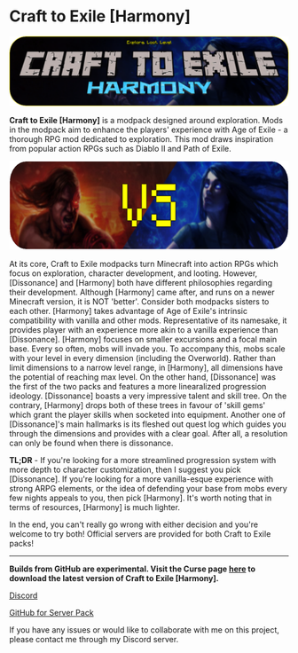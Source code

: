 # Craft to Exile \[Harmony]

![Title Image](https://raw.githubusercontent.com/mahjerion/Craft-to-Exile-Dissonance-Server/master/images/title/harmony-title.png)

**Craft to Exile \[Harmony]** is a modpack designed around exploration. Mods in the modpack aim to enhance the players' experience with Age of Exile - a thorough RPG mod dedicated to exploration. This mod draws inspiration from popular action RPGs such as Diablo II and Path of Exile.

<p align="center">
  <img width="640" height="160" src="https://raw.githubusercontent.com/mahjerion/Craft-to-Exile-Dissonance-Server/master/images/banner/VS.png">
</p>

At its core, Craft to Exile modpacks turn Minecraft into action RPGs which focus on exploration, character development, and looting. However, [Dissonance] and [Harmony] both have different philosophies regarding their development. Although [Harmony] came after, and runs on a newer Minecraft version, it is NOT 'better'. Consider both modpacks sisters to each other. [Harmony] takes advantage of Age of Exile's intrinsic compatibility with vanilla and other mods. Representative of its namesake, it provides player with an experience more akin to a vanilla experience than [Dissonance]. [Harmony] focuses on smaller excursions and a focal main base. Every so often, mobs will invade you. To accompany this, mobs scale with your level in every dimension (including the Overworld). Rather than limit dimensions to a narrow level range, in [Harmony], all dimensions have the potential of reaching max level. On the other hand, [Dissonance] was the first of the two packs and features a more linearalized progression ideology. [Dissonance] boasts a very impressive talent and skill tree. On the contrary, [Harmony] drops both of these trees in favour of 'skill gems' which grant the player skills when socketed into equipment. Another one of [Dissonance]'s main hallmarks is its fleshed out quest log which guides you through the dimensions and provides with a clear goal. After all, a resolution can only be found when there is dissonance.

**TL;DR** - If you're looking for a more streamlined progression system with more depth to character customization, then I suggest you pick [Dissonance]. If you're looking for a more vanilla-esque experience with strong ARPG elements, or the idea of defending your base from mobs every few nights appeals to you, then pick [Harmony]. It's worth noting that in terms of resources, [Harmony] is much lighter.

In the end, you can't really go wrong with either decision and you're welcome to try both! Official servers are provided for both Craft to Exile packs!

***

**Builds from GitHub are experimental. Visit the Curse page [here](https://www.curseforge.com/minecraft/modpacks/crafttoexileharmony) to download the latest version of Craft to Exile \[Harmony].**

[Discord](https://discord.gg/cJS6ZHs)

[GitHub for Server Pack](https://github.com/mahjerion/Craft-to-Exile-Harmony-Server)

If you have any issues or would like to collaborate with me on this project, please contact me through my Discord server.
